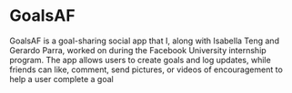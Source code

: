 # GoalsAF
GoalsAF is a goal-sharing social app that I, along with Isabella Teng and Gerardo Parra, worked on during the Facebook University internship program. The app allows users to create goals and log updates, while friends can like, comment, send pictures, or videos of encouragement to help a user complete a goal
